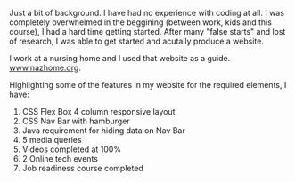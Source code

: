 Just a bit of background. I have had no experience with coding at all. I was completely overwhelmed in the beggining (between work, kids and this course), I had a hard time getting started. After many "false starts" and lost of research, I was able to get started and acutally produce a website. 

I work at a nursing home and I used that website as a guide. www.nazhome.org.

Highlighting some of the features in my website for the required elements, I have:
1.  CSS Flex Box 4 column responsive layout
2.  CSS Nav Bar with hamburger
3.  Java requirement for hiding data on Nav Bar
4.  5 media queries
5.  Videos completed at 100%
6.  2 Online tech events
7.  Job readiness course completed
